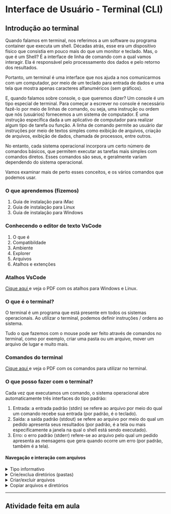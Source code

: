 <h1> Interface de Usuário - Terminal (CLI) </h1>

<div>
<h2>Introdução ao terminal</h2>
Quando falamos em terminal, nos referimos a um software ou programa container que executa um shell. Décadas atrás, esse era um dispositivo físico que consistia em pouco mais do que um monitor e teclado. Mas, o que é um Shell? É a interface de linha de comando com a qual vamos interagir. Ela é responsável pelo processamento dos dados e pelo retorno dos resultados.

Portanto, um terminal é uma interface que nos ajuda a nos comunicarmos com um computador, por meio de um teclado para entrada de dados e uma tela que mostra apenas caracteres alfanuméricos (sem gráficos).

E, quando falamos sobre console, o que queremos dizer? Um console é um tipo especial de terminal. Para começar a escrever no console é necessário fazê-lo por meio de linhas de comando, ou seja, uma instrução ou ordem que nós (usuários) fornecemos a um sistema de computador. É uma instrução específica dada a um aplicativo de computador para realizar algum tipo de tarefa ou função. A linha de comando permite ao usuário dar instruções por meio de textos simples como exibição de arquivos, criação de arquivos, exibição de dados, chamada de processos, entre outros.

No entanto, cada sistema operacional incorpora um certo número de comandos básicos, que permitem executar as tarefas mais simples com comandos diretos. Esses comandos são seus, e geralmente variam dependendo do sistema operacional.

Vamos examinar mais de perto esses conceitos, e os vários comandos que podemos usar.
</div>

<h3> O que aprendemos (fizemos) </h3>

<ol>
<li>Guia de instalação para iMac</li>
<li>Guia de instalação para Linux</li>
<li>Guia de instalação para Windows</li>
</ol>

<h3> Conhecendo o editor de texto VsCode </h3>
<ol>
<li>O que é</li>
<li>Compatibildade</li>
<li>Ambiente</li>
<li>Explorer</li>
<li>Arquivos</li>
<li>Atalhos e extenções</li>
</ol>

<h3>Atalhos VsCode </h3>
<a href="/Atalhos_de_teclado_VSCode..pdf"> Cique aqui </a>e veja o PDF com os atalhos para Windows e Linux.

<h3> O que é o terminal? </h3>

<p> 
O terminal é um programa que está presente em todos os sistemas operacionais. Ao utilizar o terminal, podemos definir instruções / ordens ao sistema.
</p>

<p>
Tudo o que fazemos com o mouse pode ser feito através de comandos no terminal, como por exemplo, criar uma pasta ou um arquivo, mover um arquivo de lugar e muito mais.
</p>


<h3> Comandos do terminal </h3>

<a href="/Comandos_do_terminal.pdf"> Cique aqui </a>e veja o PDF com os comandos para utilizar no terminal.


<h3> O que posso fazer com o terminal? </h3>

<p>
Cada vez que executamos um comando, o sistema operacional 
abre automaticamente três interfaces do tipo padrão:
</p>

<ol>
<li>Entrada: a entrada padrão (stdin) se refere ao arquivo por meio do qual um comando recebe sua entrada (por padrão, é o teclado).
</li>

<li>
Saída: a saída padrão (stdout) se refere ao arquivo por meio do qual um pedido apresenta seus resultados (por padrão, é a tela ou mais especificamente a janela na qual o shell está sendo executado).
</li>

<li>
Erro: o erro padrão (stderr) refere-se ao arquivo pelo qual um pedido apresenta as mensagens que gera quando ocorre um erro (por padrão, também é a tela).
</li>
</ol>
<h4> Navegação e interação com arquivos </h4>

<details> 
<summary> Tipo informativo</summary>
<b>pwd</b>: Mostra o nome da pasta em que se encontra (diretório de trabalho de impressão).
<br>
<b>cd</b>: Alterar a pasta de trabalho: Com este comando podemos mover entre diferentes diretórios. Se quisermos ir para um diretório específico.
<br>
<b>ls</b>: Listar conteúdo do diretório (lista): Este comando lista arquivos e pastas.
</details>

<details>
<summary>Crie/exclua diretórios (pastas)</summary>
<b>mkdir</b>: Criar uma pasta (criar diretório)
<br>
<b>rmdir</b>: Excluir uma pasta (remover diretório)
</details>
<details>
<summary>Criar/excluir arquivos </summary>
<b>gedit </b>:Criar e editar arquivos de texto
<br>
<b>rm</b>: Excluir arquivos
</details>

<details>
<summary>Copiar arquivos e diretórios</summary>
<b>cp </b>: Copiar um arquivo ou pasta para o diretório especificado (copiar)
<br>
<b>cp -r</b>: Copiar pastas
<br>
<b>mv</b>: Mover um arquivo ou pasta para um arquivo ou pasta (mover)
</details>


---

<h2>Atividade feita em aula</h2>


